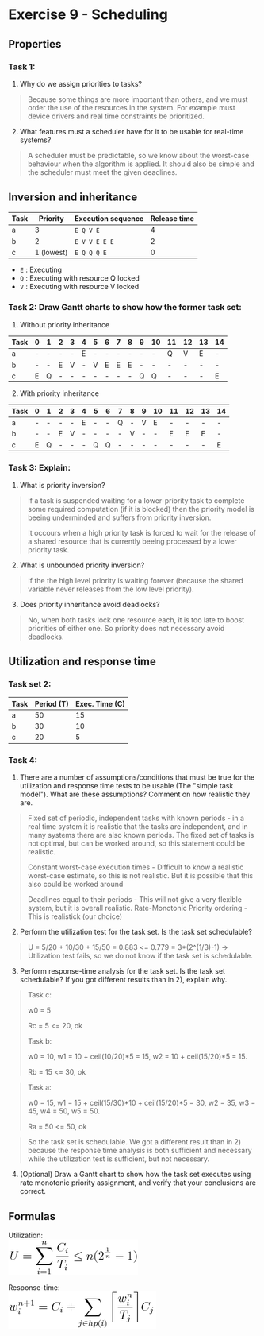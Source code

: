 # Exercise 9 - Scheduling

## Properties

### Task 1:
 1. Why do we assign priorities to tasks?
 > Because some things are more important than others, and we must order the use of the resources in the system. For example must device drivers and real time constraints be prioritized. 
 
 
 2. What features must a scheduler have for it to be usable for real-time systems?
> A scheduler must be predictable, so we know about the worst-case behaviour when the algorithm is applied. It should also be simple and the scheduler must meet the given deadlines. 
 

## Inversion and inheritance


| Task | Priority   | Execution sequence | Release time |
|------|------------|--------------------|--------------|
| a    | 3          | `E Q V E`          | 4            |
| b    | 2          | `E V V E E E`      | 2            |
| c    | 1 (lowest) | `E Q Q Q E`        | 0            |

 - `E` : Executing
 - `Q` : Executing with resource Q locked
 - `V` : Executing with resource V locked


### Task 2: Draw Gantt charts to show how the former task set:
 1. Without priority inheritance
 
 
| Task |0|1|2|3|4|5|6|7|8|9|10|11|12|13|14|
|------|-|-|-|-|-|-|-|-|-|-|--|--|--|--|--|
| a    |-|-|-|-|E|-|-|-|-|-|-|Q|V|E|-|
| b    |-|-|E|V|-|V|E|E|E|-|-|-|-|-|-|
| c    |E|Q|-|-|-|-|-|-|-|Q|Q|-|-|-|E|
 
 2. With priority inheritance
 
 | Task |0|1|2|3|4|5|6|7|8|9|10|11|12|13|14|
|------|-|-|-|-|-|-|-|-|-|-|--|--|--|--|--|
| a    |-|-|-|-|E|-|-|Q|-|V|E|-|-|-|-|
| b    |-|-|E|V|-|-|-|-|V|-|-|E|E|E|-|
| c    |E|Q|-|-|-|Q|Q|-|-|-|-|-|-|-|E|

### Task 3: Explain:
 1. What is priority inversion? 
 > If a task is suspended waiting for a lower-priority task to complete some required computation (if it is blocked) then the priority model is beeing underminded and suffers from priority inversion. 
 >
 > It occours when a high priority task is forced to wait for the release of a shared resource that is currently beeing processed by a lower priority task. 
 
 2. What is unbounded priority inversion?
 > If the the high level priority is waiting forever (because the shared variable never releases from the low level priority).  
 
 3. Does priority inheritance avoid deadlocks?
 > No, when both tasks lock one resource each, it is too late to boost priorities of either one. So priority does not necessary avoid deadlocks. 




## Utilization and response time

### Task set 2:

| Task | Period (T) | Exec. Time (C) |
|------|------------|----------------|
| a    | 50         | 15             |
| b    | 30         | 10             |
| c    | 20         | 5              |

### Task 4:
 1. There are a number of assumptions/conditions that must be true for the utilization and response time tests to be usable (The "simple task model"). What are these assumptions? Comment on how realistic they are.
 > Fixed set of periodic, independent tasks with known periods - in a real time system it is realistic that the tasks are independent, and in many systems there are also known periods. The fixed set of tasks is not optimal, but can be worked around, so this statement could be realistic. 
 >
 > Constant worst-case execution times - Difficult to know a realistic worst-case estimate, so this is not realistic. But it is possible that this also could be worked around
 >
 > Deadlines equal to their periods - This will not give a very flexible system, but it is overall realistic. 
 > Rate-Monotonic Priority ordering - This is realistick (our choice)

 2. Perform the utilization test for the task set. Is the task set schedulable?
 > U = 5/20 + 10/30 + 15/50 = 0.883 <= 0.779 = 3*(2^(1/3)-1)
 > -> Utilization test fails, so we do not know if the task set is schedulable. 
 
 3. Perform response-time analysis for the task set. Is the task set schedulable? If you got different results than in 2), explain why.
 > Task c: 
 >
 > w0 = 5
 > 
 > Rc = 5 <= 20, ok
 >
 > Task b: 
 >
 > w0 = 10, w1 = 10 + ceil(10/20)*5 = 15, w2 = 10 + ceil(15/20)*5 = 15.
 >
 > Rb = 15 <= 30, ok
 
 > Task a: 
 > 
 > w0 = 15, w1 = 15 + ceil(15/30)*10 + ceil(15/20)*5 = 30, w2 = 35, w3 = 45, w4 = 50, w5 = 50.
 >
 > Ra = 50 <= 50, ok
 
 > So the task set is schedulable. We got a different result than in 2) because the response time analysis is both sufficient and necessary while the utilization test is sufficient, but not necessary. 
 
 4. (Optional) Draw a Gantt chart to show how the task set executes using rate monotonic priority assignment, and verify that your conclusions are correct.

## Formulas

Utilization:  
![U = \sum_{i=1}^{n} \frac{C_i}{T_i} \leq n(2^{\frac{1}{n}}-1)](eqn-utilization.png)

Response-time:  
![w_{i}^{n+1} = C_i + \sum_{j \in hp(i)} \bigg \lceil {\frac{w_i^n}{T_j}} \bigg \rceil C_j](eqn-responsetime.png)


